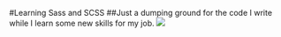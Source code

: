 #Learning Sass and SCSS
##Just a dumping ground for the code I write while I learn some new skills for my job.
![](https://media.giphy.com/media/rBPK3IjzfAdLW/giphy.gif)
